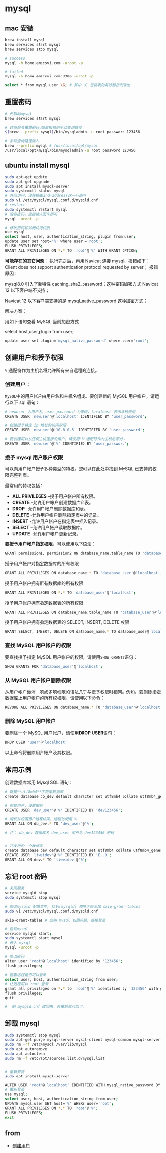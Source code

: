 # mysql

## mac 安装

```bash
brew install mysql
brew services start mysql
brew services stop mysql
```

```bash
# success
mysql -h home.emacsvi.com -uroot -p

# failed
mysql -h home.emacsvi.com:3306 -uroot -p

select * from mysql.user \G; # 其中 \G 是将表的每行都按列输出
```

## 重置密码

```bash
# 先启动mysql
brew services start mysql

# 这条命令重置密码,如果报错则手动查询路径
$(brew --prefix mysql)/bin/mysqladmin -u root password 123456

# 手动查询路径输入
brew --prefix mysql # /usr/local/opt/mysql
/usr/local/opt/mysql/bin/mysqladmin -u root password 123456
```

## ubuntu install mysql

```bash
sudo apt-get update
sudo apt-get upgrade
sudo apt install mysql-server
sudo systemctl status mysql
# 外网访问，注释掉#bind-address这一行即可
sudo vi /etc/mysql/mysql.conf.d/mysqld.cnf
# restart
sudo systemctl restart mysql
# 没有密码，直接输入回车即可
mysql -uroot -p

# 修改密码和外网访问权限
use mysql
select host, user, authentication_string, plugin from user;
update user set host='%' where user ='root';
FLUSH PRIVILEGES;
GRANT ALL PRIVILEGES ON *.* TO 'root'@'%' WITH GRANT OPTION;
```

**可能存在的其它问题**：
执行完之后，再用 Navicat 连接 mysql，报错如下：
Client does not support authentication protocol requested by server；
报错原因：

mysql8.0 引入了新特性 caching_sha2_password；这种密码加密方式 Navicat 12 以下客户端不支持；

Navicat 12 以下客户端支持的是 mysql_native_password 这种加密方式；

解决方案：

用如下语句查看 MySQL 当前加密方式

select host,user,plugin from user;

```bash
update user set plugin='mysql_native_password' where user='root';
```

## 创建用户和授予权限

`%` 通配符作为主机名将允许所有来自远程的连接。

### 创建用户：

`MySQL`中的用户帐户由用户名和主机名组成。要创建新的 MySQL 用户帐户，请运行以下 sql 语句：

```bash
# newuser 为用户名，user_password 为密码，localhost 表示本机使用
CREATE USER 'newuser'@'localhost' IDENTIFIED BY 'user_password';

# 创建授予特定 ip 地址的访问权限
CREATE USER 'newuser'@'10.8.0.5' IDENTIFIED BY 'user_password';

# 要创建可以从任何主机连接的用户，请使用'%'通配符作为主机名部分：
CREATE USER 'newuser'@'%' IDENTIFIED BY 'user_password';

```

### 授予 mysql 用户账户权限

可以向用户帐户授予多种类型的特权。您可以在此处中找到 MySQL 已支持的权限完整列表。

最常用的特权包括：

-   **ALL PRIVILEGES** –授予用户帐户所有权限。
-   **CREATE** –允许用户帐户创建数据库和表。
-   **DROP** -允许用户帐户删除数据库和表。
-   **DELETE** -允许用户帐户删除指定表中的记录。
-   **INSERT** -允许用户帐户在指定表中插入记录。
-   **SELECT** –允许用户帐户读取数据库。
-   **UPDATE** -允许用户帐户更新记录。

**要授予用户帐户指定权限**，可以使用以下语法：

```bash
GRANT permission1, permission2 ON database_name.table_name TO 'database_user'@'localhost';
```

授予用户帐户对指定数据库的所有权限

```bash
GRANT ALL PRIVILEGES ON database_name.* TO 'database_user'@'localhost';
```

授予用户帐户拥有所有数据库的所有权限

```bash
GRANT ALL PRIVILEGES ON *.* TO 'database_user'@'localhost';
```

授予用户帐户拥有指定数据表的所有权限

```bash
GRANT ALL PRIVILEGES ON database_name.table_name TO 'database_user'@'localhost';
```

授予用户帐户拥有指定数据表的 SELECT, INSERT, DELETE 权限

```bash
GRANT SELECT, INSERT, DELETE ON database_name.* TO database_user@'localhost';
```

### 查找 MySQL 用户帐户的权限

要查找授予指定 MySQL 用户帐户的权限，请使用`SHOW GRANTS`语句：

```bash
SHOW GRANTS FOR 'database_user'@'localhost';
```

### 从 MySQL 用户帐户删除权限

从用户帐户撤消一项或多项权限的语法几乎与授予权限时相同。例如，要删除指定数据库上用户帐户的所有权权限，请使用以下命令：

```bash
REVOKE ALL PRIVILEGES ON database_name.* TO 'database_user'@'localhost';
```

### 删除 MySQL 用户帐户

要删除一个 MySQL 用户帐户，请使用**DROP USER**语句：

```bash
DROP USER 'user'@'localhost'
```

以上命令将删除用户帐户及其权限。

## 常用示例

创建数据库常用 Mysql SQL 语句：

```bash
# 新建**utf8mb4**字符集数据库
create database db_dev default character set utf8mb4 collate utf8mb4_general_ci;

# 创建用户，设置密码
CREATE USER 'dev_user'@'%' IDENTIFIED BY 'dev123456';

# 授权并设置用户远程访问，远程访问用 %
GRANT ALL ON db_dev.* TO 'dev_user'@'%';

# 注： db_dev 数据库名 dev_user 用户名 dev123456 密码


# 开发用的一个数据库
create database dev default character set utf8mb4 collate utf8mb4_general_ci;
CREATE USER 'liweidev'@'%' IDENTIFIED BY 'E..9';
GRANT ALL ON dev.* TO 'liweidev'@'%';
```

## 忘记 root 密码

```bash
# 关闭服务
service mysqld stop
sudo systemctl stop mysql

# 修改mysqld 配置文件, 找到[mysqld] 模块下面添加 skip-grant-tables
sudo vi /etc/mysql/mysql.conf.d/mysqld.cnf

skip-grant-tables # 忽略 mysql 权限问题，直接登录

# 启动mysql
service mysqld start;
sudo systemctl start mysql
# 进入 mysql
mysql -uroot -p

# 修改密码
alter user 'root'@'localhost' identified by '123456';
flush privileges;

# 查看远程是否可以登录
select user, host, authentication_string from user;
# 让远程可以 root 登录
grant all privileges on *.* to 'root'@'%' identified by '123456' with grant option;
flush privileges;
quit

#  把 mysqld.cnf 改回来，再重启就可以了。
```

## 卸载 mysql

```bash
sudo systemctl stop mysql
sudo apt-get purge mysql-server mysql-client mysql-common mysql-server-core-* mysql-client-core-*
sudo rm -rf /etc/mysql /var/lib/mysql
sudo apt autoremove
sudo apt autoclean
sudo rm -f /etc/apt/sources.list.d/mysql.list


# 重新安装
sudo apt install mysql-server

ALTER USER 'root'@'localhost' IDENTIFIED WITH mysql_native_password BY '123456';
# 重新登录
use mysql;
select user, host, authentication_string from user;
UPDATE mysql.user SET host='%' WHERE user='root';
GRANT ALL PRIVILEGES ON *.* TO 'root'@'%';
FLUSH PRIVILEGES;
exit
```

## from

-   [创建用户](https://www.myfreax.com/how-to-create-mysql-user-accounts-and-grant-privileges/)

